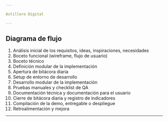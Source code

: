 ```yaml
---

Astillero Digital

---
```

## Diagrama de flujo

1. Análisis inicial de los requisitos, ideas, inspiraciones, necesidades
2. Boceto funcional (wireframe, flujo de usuario)
3. Boceto técnico
4. Definición modular de la implementación
5. Apertura de bitácora diaria
6. Setup de entorno de desarrollo
7. Desarrollo modular de la implementación
8. Pruebas manuales y checklist de QA
9. Documentación técnica y documentación para el usuario
10. Cierre de bitácora diaria y registro de indicadores
11. Compilación de la demo, entregable o despliegue
12. Retroalimentación y mejora

---